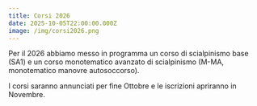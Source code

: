 ```yaml
---
title: Corsi 2026
date: 2025-10-05T22:00:00.000Z
image: /img/corsi2026.png
---
```

Per il 2026 abbiamo messo in programma un corso di scialpinismo base (SA1) e un corso monotematico avanzato di scialpinismo (M-MA, monotematico manovre autosoccorso).

I corsi saranno annunciati per fine Ottobre e le iscrizioni apriranno in Novembre.
